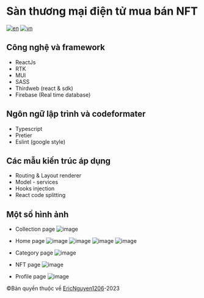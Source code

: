 # Sàn thương mại điện tử mua bán NFT

[![en](https://img.shields.io/badge/lang-en-red.svg)](https://github.com/EricNguyen1206/my-nfts-marketplace/blob/main/README.md)
[![vn](https://img.shields.io/badge/lang-vn-red.svg)](https://github.com/EricNguyen1206/my-nfts-marketplace/blob/main/README.vn.md)

## Công nghệ và framework

-   ReactJs
-   RTK
-   MUI
-   SASS
-   Thirdweb (react & sdk)
-   Firebase (Real time database)

## Ngôn ngữ lập trình và codeformater

-   Typescript
-   Pretier
-   Eslint (google style)

## Các mẫu kiến trúc áp dụng

-   Routing & Layout renderer
-   Model - services
-   Hooks injection
-   React code splitting

## Một số hình ảnh

-   Collection page
    ![image](https://user-images.githubusercontent.com/63888253/223163662-9a792dda-3180-4ee7-b283-5ddc3844661e.png)

-   Home page
    ![image](https://user-images.githubusercontent.com/63888253/223164003-c4db983d-02de-4ded-8ab3-25fe4b378f8c.png)
    ![image](https://user-images.githubusercontent.com/63888253/223164112-a12ffde1-84c4-49e9-9229-f80c24429fd6.png)
    ![image](https://user-images.githubusercontent.com/63888253/223164220-b92fc9f4-6575-4780-8ca7-8856f7424f91.png)
    ![image](https://user-images.githubusercontent.com/63888253/223164312-c783cfb7-0450-49ba-a185-9edb0ff33695.png)

-   Category page
    ![image](https://user-images.githubusercontent.com/63888253/223165485-ebde104c-121c-4347-af29-413151b4999e.png)

-   NFT page
    ![image](https://user-images.githubusercontent.com/63888253/223164718-4bbd1126-8ae6-4e96-8923-2cdd08c3301e.png)

-   Profile page
    ![image](https://user-images.githubusercontent.com/63888253/223164875-20f8fbe7-6123-4dce-9d6e-f6917701d221.png)

©Bản quyền thuộc về [EricNguyen1206](https://github.com/EricNguyen1206)-2023
